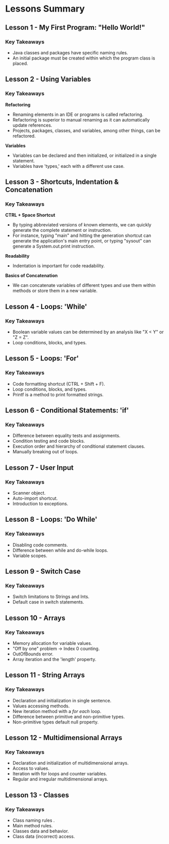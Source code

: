 # Lessons Summary

## Lesson 1 - My First Program: "Hello World!"
### Key Takeaways
- Java classes and packages have specific naming rules.
- An initial package must be created within which the program class is placed.

## Lesson 2 - Using Variables
### Key Takeaways

**Refactoring**
- Renaming elements in an IDE or programs is called refactoring.
- Refactoring is superior to manual renaming as it can automatically update references.
- Projects, packages, classes, and variables, among other things, can be refactored.

**Variables**
- Variables can be declared and then initialized, or initialized in a single statement.
- Variables have 'types,' each with a different use case.

## Lesson 3 - Shortcuts, Indentation & Concatenation
### Key Takeaways

**CTRL + Space Shortcut**
- By typing abbreviated versions of known elements, we can quickly generate the complete statement or instruction.
- For instance, typing "main" and hitting the generation shortcut can generate the application's main entry point, or typing "sysout" can generate a System.out.print instruction.

**Readability**
- Indentation is important for code readability.

**Basics of Concatenation**
- We can concatenate variables of different types and use them within methods or store them in a new variable.

## Lesson 4 - Loops: 'While'
### Key Takeaways
- Boolean variable values can be determined by an analysis like "X < Y" or "Z = Z".
- Loop conditions, blocks, and types.

## Lesson 5 - Loops: 'For'
### Key Takeaways
- Code formatting shortcut (CTRL + Shift + F).
- Loop conditions, blocks, and types.
- Printf is a method to print formatted strings.

## Lesson 6 - Conditional Statements: 'if'
### Key Takeaways
- Difference between equality tests and assignments.
- Condition testing and code blocks.
- Execution order and hierarchy of conditional statement clauses.
- Manually breaking out of loops.

## Lesson 7 - User Input
### Key Takeaways
- Scanner object.
- Auto-import shortcut.
- Introduction to exceptions.

## Lesson 8 - Loops: 'Do While'
### Key Takeaways
- Disabling code comments.
- Difference between while and do-while loops.
- Variable scopes.

## Lesson 9 - Switch Case
### Key Takeaways
- Switch limitations to Strings and Ints.
- Default case in switch statements.

## Lesson 10 - Arrays
### Key Takeaways
- Memory allocation for variable values.
- "Off by one" problem -> Index 0 counting.
- OutOfBounds error.
- Array iteration and the 'length' property.

## Lesson 11 - String Arrays
### Key Takeaways
- Declaration and initialization in single sentence.
- Values accessing methods.
- New iteration method with a _for each_ loop.
- Difference between primitive and non-primitive types.
- Non-primitive types default null property.

## Lesson 12 - Multidimensional Arrays
### Key Takeaways
- Declaration and initialization of multidimensional arrays.
- Access to values.
- Iteration with for loops and counter variables.
- Regular and irregular multidimensional arrays.

## Lesson 13 - Classes
### Key Takeaways
- Class naming rules .
- Main method rules.
- Classes data and behavior.
- Class data (incorrect) access.


